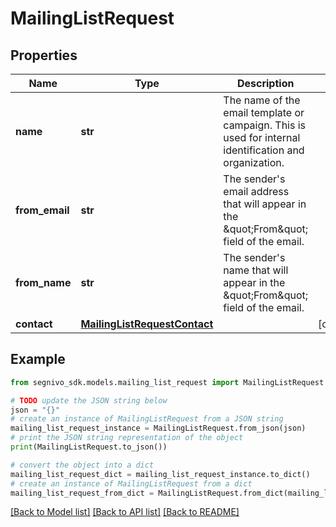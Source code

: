 # MailingListRequest


## Properties

Name | Type | Description | Notes
------------ | ------------- | ------------- | -------------
**name** | **str** | The name of the email template or campaign. This is used for internal identification and organization. | 
**from_email** | **str** | The sender&#39;s email address that will appear in the \&quot;From\&quot; field of the email. | 
**from_name** | **str** | The sender&#39;s name that will appear in the \&quot;From\&quot; field of the email. | 
**contact** | [**MailingListRequestContact**](MailingListRequestContact.md) |  | [optional] 

## Example

```python
from segnivo_sdk.models.mailing_list_request import MailingListRequest

# TODO update the JSON string below
json = "{}"
# create an instance of MailingListRequest from a JSON string
mailing_list_request_instance = MailingListRequest.from_json(json)
# print the JSON string representation of the object
print(MailingListRequest.to_json())

# convert the object into a dict
mailing_list_request_dict = mailing_list_request_instance.to_dict()
# create an instance of MailingListRequest from a dict
mailing_list_request_from_dict = MailingListRequest.from_dict(mailing_list_request_dict)
```
[[Back to Model list]](../README.md#documentation-for-models) [[Back to API list]](../README.md#documentation-for-api-endpoints) [[Back to README]](../README.md)


